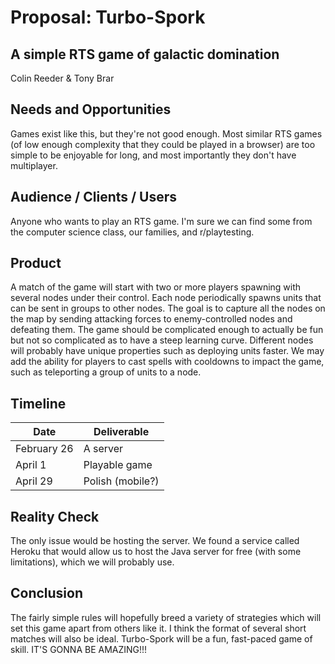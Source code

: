# Proposal: Turbo-Spork
## A simple RTS game of galactic domination
Colin Reeder & Tony Brar

## Needs and Opportunities
Games exist like this, but they're not good enough. Most similar RTS games (of low enough complexity
that they could be played in a browser) are too simple to be enjoyable for long, and most importantly
they don't have multiplayer. 

## Audience / Clients / Users
Anyone who wants to play an RTS game. I'm sure we can find some from the computer science class,
our families, and r/playtesting.

## Product
A match of the game will start with two or more players spawning with several nodes under their control.
Each node periodically spawns units that can be sent in groups to other nodes. The goal is to capture 
all the nodes on the map by sending attacking forces to enemy-controlled nodes and defeating them.
The game should be complicated enough to actually be fun but not so complicated as to have a steep learning
curve. Different nodes will probably have unique properties such as deploying units faster. We may add
the ability for players to cast spells with cooldowns to impact the game, such as teleporting a group of
units to a node.

## Timeline
| Date          | Deliverable    |
| ------------- | -------------- |
| February 26   |    A server    |
| April 1       | Playable game  |
| April 29      |Polish (mobile?)|

## Reality Check
The only issue would be hosting the server. We found a service called Heroku that would allow us to host
the Java server for free (with some limitations), which we will probably use.

## Conclusion
The fairly simple rules will hopefully breed a variety of strategies which will set this game apart from
others like it. I think the format of several short matches will also be ideal. Turbo-Spork will be a
fun, fast-paced game of skill.
IT'S GONNA BE AMAZING!!!
